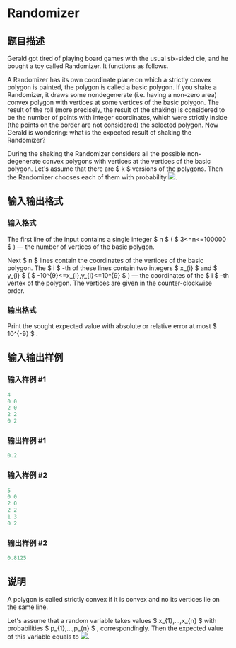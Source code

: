# Randomizer

## 题目描述

Gerald got tired of playing board games with the usual six-sided die, and he bought a toy called Randomizer. It functions as follows.

A Randomizer has its own coordinate plane on which a strictly convex polygon is painted, the polygon is called a basic polygon. If you shake a Randomizer, it draws some nondegenerate (i.e. having a non-zero area) convex polygon with vertices at some vertices of the basic polygon. The result of the roll (more precisely, the result of the shaking) is considered to be the number of points with integer coordinates, which were strictly inside (the points on the border are not considered) the selected polygon. Now Gerald is wondering: what is the expected result of shaking the Randomizer?

During the shaking the Randomizer considers all the possible non-degenerate convex polygons with vertices at the vertices of the basic polygon. Let's assume that there are $ k $ versions of the polygons. Then the Randomizer chooses each of them with probability ![](https://cdn.luogu.com.cn/upload/vjudge_pic/CF559D/c9da31f8c8033753f5308fd004cfbd8168d1a574.png).

## 输入输出格式

### 输入格式

The first line of the input contains a single integer $ n $ ( $ 3<=n<=100000 $ ) — the number of vertices of the basic polygon.

Next $ n $ lines contain the coordinates of the vertices of the basic polygon. The $ i $ -th of these lines contain two integers $ x_{i} $ and $ y_{i} $ ( $ -10^{9}<=x_{i},y_{i}<=10^{9} $ ) — the coordinates of the $ i $ -th vertex of the polygon. The vertices are given in the counter-clockwise order.

### 输出格式

Print the sought expected value with absolute or relative error at most $ 10^{-9} $ .

## 输入输出样例

### 输入样例 #1

```cpp
4
0 0
2 0
2 2
0 2

```
### 输出样例 #1

```cpp
0.2

```
### 输入样例 #2

```cpp
5
0 0
2 0
2 2
1 3
0 2

```
### 输出样例 #2

```cpp
0.8125

```
## 说明

A polygon is called strictly convex if it is convex and no its vertices lie on the same line.

Let's assume that a random variable takes values $ x_{1},...,x_{n} $ with probabilities $ p_{1},...,p_{n} $ , correspondingly. Then the expected value of this variable equals to ![](https://cdn.luogu.com.cn/upload/vjudge_pic/CF559D/f1a68c52683f379ee85c1225699ddf4672b65039.png).

